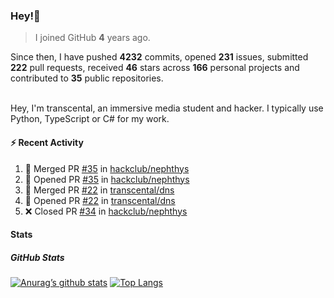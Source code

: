 ### Hey!👋
<!-- [![Banner](banner.png)](https://dillonb07.is-a.dev) -->


> I joined GitHub **4** years ago.

Since then, I have pushed **4232** commits, opened **231** issues, submitted **222** pull requests, received **46** stars across **166** personal projects and contributed to **35** public repositories.

<br>
Hey, I'm transcental, an immersive media student and hacker. I typically use Python, TypeScript or C# for my work.

<br>

#### :zap: Recent Activity

<!--START_SECTION:activity-->
1. 🎉 Merged PR [#35](https://github.com/hackclub/nephthys/pull/35) in [hackclub/nephthys](https://github.com/hackclub/nephthys)
2. 💪 Opened PR [#35](https://github.com/hackclub/nephthys/pull/35) in [hackclub/nephthys](https://github.com/hackclub/nephthys)
3. 🎉 Merged PR [#22](https://github.com/transcental/dns/pull/22) in [transcental/dns](https://github.com/transcental/dns)
4. 💪 Opened PR [#22](https://github.com/transcental/dns/pull/22) in [transcental/dns](https://github.com/transcental/dns)
5. ❌ Closed PR [#34](https://github.com/hackclub/nephthys/pull/34) in [hackclub/nephthys](https://github.com/hackclub/nephthys)
<!--END_SECTION:activity-->

#### Stats

##### GitHub Stats
[![Anurag’s github stats](https://github-readme-stats.vercel.app/api?username=transcental&show_icons=true&theme=radical)](https://github.com/transcental)
[![Top Langs](https://github-readme-stats.vercel.app/api/top-langs/?username=transcental&layout=compact&theme=radical)](https://github.com/transcental)
